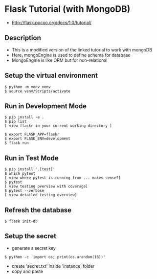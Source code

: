 # Flask Tutorial (with MongoDB)
- http://flask.pocoo.org/docs/1.0/tutorial/

## Description
- This is a modified version of the linked tutorial to work with mongoDB
- Here, mongoEngine is used to define schema for database
- MongoEngine is like ORM but for non-relational

## Setup the virtual environment
```Console
$ python -m venv venv
$ source venv/Scripts/activate
```


## Run in Development Mode
```Console
$ pip install -e .
$ pip list
[ view flaskr in your current working directory ]

$ export FLASK_APP=flaskr
$ export FLASK_ENV=development
$ flask run
```


## Run in Test Mode
```Console
$ pip install '.[test]'
$ which pytest
[ view where pytest is running from ... makes sense?]
$ pytest
[ view testing overview with coverage]
$ pytest --verbose
[ view detailed testing overview]
```

## Refresh the database
```console
$ flask init-db
```

## Setup the secret 
- generate a secret key
```console
$ python -c 'import os; print(os.urandom(16))'
```
- create 'secret.txt' inside 'instance' folder
- copy and paste
